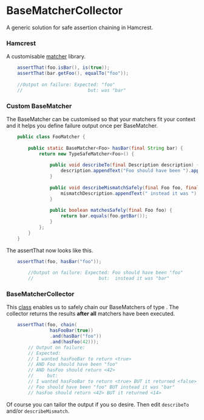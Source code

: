 # BaseMatcherCollector
A generic solution for safe assertion chaining in Hamcrest.
### Hamcrest
A customisable [matcher](https://github.com/hamcrest) library.
```java
	assertThat(foo.isBar(), is(true));
	assertThat(bar.getFoo(), equalTo("foo"));
	
	//Output on failure: Expected: "foo"
    //						  but: was "bar"
```
### Custom BaseMatcher
The BaseMatcher can be customised so that your matchers fit your context and it helps you define failure output once per BaseMatcher.
```java
	public class FooMatcher {
	
		public static BaseMatcher<Foo> hasBar(final String bar) {
			return new TypeSafeMatcher<Foo>() {
				  
				public void describeTo(final Description description) {
					description.appendText("Foo should have been ").appendValue(bar);
				}
				  
				public void describeMismatchSafely(final Foo foo, final Description mismatchDescription) {
					mismatchDescription.appendText(" instead it was ").appendValue(foo.getBar());
				}
				  
				public boolean matchesSafely(final Foo foo) {
					return bar.equals(foo.getBar());
				}
			};
		}
	}
```
The assertThat now looks like this.
```java
	assertThat(foo, hasBar("foo"));
	
		//Output on failure: Expected: Foo should have been "foo"
		//					 	  but:  instead it was "bar"
```
### BaseMatcherCollector
This [class](https://github.com/daafith/BaseMatcherCollector/blob/master/src/test/java/collector/BaseMatcherCollector.java) enables us to safely chain our BaseMatchers of type <T>. 
The collector returns the results **after all** matchers have been executed.
```java
	assertThat(foo, chain(
				hasFooBar(true))
				.and(hasBar("foo"))
				.and(hasFoo(42)));
		// Output on failure:
		// Expected: 
		// I wanted hasFooBar to return <true> 
		// AND Foo should have been "foo" 
		// AND hasFoo should return <42>
		//	   but: 
		// I wanted hasFooBar to return <true> BUT it returned <false>
		// Foo should have been "foo" BUT instead it was "bar"
		// hasFoo should return <42> BUT it returned <14>
```
Of course you can tailor the output if you so desire. Then edit `describeTo` and/or `describeMismatch`.
